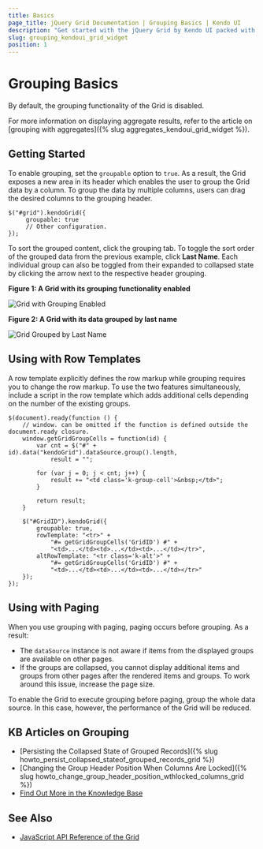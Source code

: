 ```yaml
---
title: Basics
page_title: jQuery Grid Documentation | Grouping Basics | Kendo UI
description: "Get started with the jQuery Grid by Kendo UI packed with features such as sorting, grouping, paging, editing and more."
slug: grouping_kendoui_grid_widget
position: 1
---
```


# Grouping Basics

By default, the grouping functionality of the Grid is disabled.

For more information on displaying aggregate results, refer to the article on [grouping with aggregates]({% slug aggregates_kendoui_grid_widget %}).

## Getting Started

To enable grouping, set the `groupable` option to `true`. As a result, the Grid exposes a new area in its header which enables the user to group the Grid data by a column. To group the data by multiple columns, users can drag the desired columns to the grouping header.

    $("#grid").kendoGrid({
         groupable: true
         // Other configuration.
    });

To sort the grouped content, click the grouping tab. To toggle the sort order of the grouped data from the previous example, click **Last Name**. Each individual group can also be toggled from their expanded to collapsed state by clicking the arrow next to the respective header grouping.

**Figure 1: A Grid with its grouping functionality enabled**

![Grid with Grouping Enabled](../grid5_1.png)

**Figure 2: A Grid with its data grouped by last name**

![Grid Grouped by Last Name](../grid6_1.png)

## Using with Row Templates

A row template explicitly defines the row markup while grouping requires you to change the row markup. To use the two features simultaneously, include a script in the row template which adds additional cells depending on the number of the existing groups.

    $(document).ready(function () {
        // window. can be omitted if the function is defined outside the document.ready closure.
        window.getGridGroupCells = function(id) {
            var cnt = $("#" + id).data("kendoGrid").dataSource.group().length,
                result = "";

            for (var j = 0; j < cnt; j++) {
                result += "<td class='k-group-cell'>&nbsp;</td>";
            }

            return result;
        }

        $("#GridID").kendoGrid({
            groupable: true,
            rowTemplate: "<tr>" +
                "#= getGridGroupCells('GridID') #" +
                "<td>...</td><td>...</td><td>...</td></tr>",
            altRowTemplate: "<tr class='k-alt'>" +
                "#= getGridGroupCells('GridID') #" +
                "<td>...</td><td>...</td><td>...</td></tr>"
        });
    });

## Using with Paging

When you use grouping with paging, paging occurs before grouping. As a result:
* The `dataSource` instance is not aware if items from the displayed groups are available on other pages.
* If the groups are collapsed, you cannot display additional items and groups from other pages after the rendered items and groups. To work around this issue, increase the page size.

To enable the Grid to execute grouping before paging, group the whole data source. In this case, however, the performance of the Grid will be reduced.

## KB Articles on Grouping

* [Persisting the Collapsed State of Grouped Records]({% slug howto_persist_collapsed_stateof_grouped_records_grid %})
* [Changing the Group Header Position When Columns Are Locked]({% slug howto_change_group_header_position_wthlocked_columns_grid %})
* [Find Out More in the Knowledge Base](/knowledge-base)

## See Also

* [JavaScript API Reference of the Grid](/api/javascript/ui/grid)

